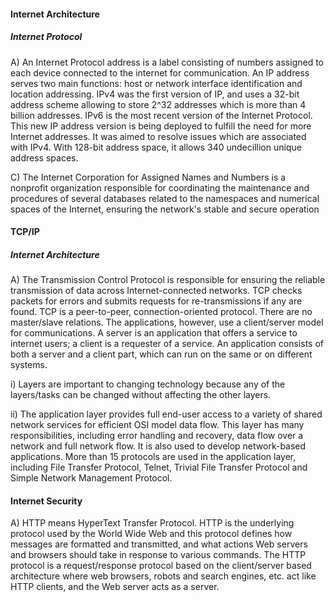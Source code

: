 
#### Internet Architecture 
##### Internet Protocol 
A) An Internet Protocol address is a label consisting of numbers assigned to each device connected to the internet for communication. An IP address serves two main functions: host or network interface identification and location addressing. IPv4 was the first version of IP, and uses a 32-bit address scheme allowing to store 2^32 addresses which is more than 4 billion addresses. IPv6 is the most recent version of the Internet Protocol. This new IP address version is being deployed to fulfill the need for more Internet addresses. It was aimed to resolve issues which are associated with IPv4. With 128-bit address space, it allows 340 undecillion unique address spaces.

C) The Internet Corporation for Assigned Names and Numbers is a nonprofit organization responsible for coordinating the maintenance and procedures of several databases related to the namespaces and numerical spaces of the Internet, ensuring the network's stable and secure operation

#### TCP/IP
##### Internet Architecture

A) The Transmission Control Protocol is responsible for ensuring the reliable transmission of data across Internet-connected networks. TCP checks packets for errors and submits requests for re-transmissions if any are found. TCP is a peer-to-peer, connection-oriented protocol. There are no master/slave relations. The applications, however, use a client/server model for communications. A server is an application that offers a service to internet users; a client is a requester of a service. An application consists of both a server and a client part, which can run on the same or on different systems.

i) Layers are important to changing technology because any of the layers/tasks can be changed without affecting the other layers. 

ii) The application layer provides full end-user access to a variety of shared network services for efficient OSI model data flow. This layer has many responsibilities, including error handling and recovery, data flow over a network and full network flow. It is also used to develop network-based applications. More than 15 protocols are used in the application layer, including File Transfer Protocol, Telnet, Trivial File Transfer Protocol and Simple Network Management Protocol.

#### Internet Security
A) HTTP means HyperText Transfer Protocol. HTTP is the underlying protocol used by the World Wide Web and this protocol defines how messages are formatted and transmitted, and what actions Web servers and browsers should take in response to various commands. The HTTP protocol is a request/response protocol based on the client/server based architecture where web browsers, robots and search engines, etc. act like HTTP clients, and the Web server acts as a server.
